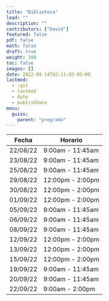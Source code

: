 ```yaml
---
title: "Biblioteca"
lead: ""
description: ""
contributors: ["David"]
featured: false
pdf: false
math: false
draft: true
weight: 200
toc: false
images: []
date: 2022-09-14T02:11:03-05:00
lastmod:
  - :git
  - lastmod
  - date
  - publishDate
menu:
  guias:
    parent: "pregrado"
---
```


| Fecha | Horario |
| ----- | ----------- |
| 22/08/22 | 9:00am - 11:45am |
| 23/08/22 | 9:00am - 11:45am |
| 25/08/22 | 9:00am - 11:45am |
| 29/08/22 | 12:00pm - 2:00pm |
| 30/08/22 | 12:00pm - 2:00pm |
| 01/09/22 | 12:00pm - 2:00pm |
| 05/09/22 | 9:00am - 11:45am |
| 06/09/22 | 9:00am - 11:45am |
| 08/09/22 | 9:00am - 11:45am |
| 12/09/22 | 12:00pm - 2:00pm |
| 13/09/22 | 12:00pm - 2:00pm |
| 15/09/22 | 12:00pm - 2:00pm |
| 19/09/22 | 9:00am - 11:45am |
| 20/09/22 | 9:00am - 11:45am |
| 22/09/22 | 9:00am - 2:00pm |
